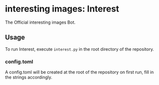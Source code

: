# interesting images: Interest

The Official interesting images Bot.

## Usage

To run Interest, execute `interest.py` in the root directory of the repository.

### config.toml

A config.toml will be created at the root of the repository on first run, fill in the strings accordingly.
